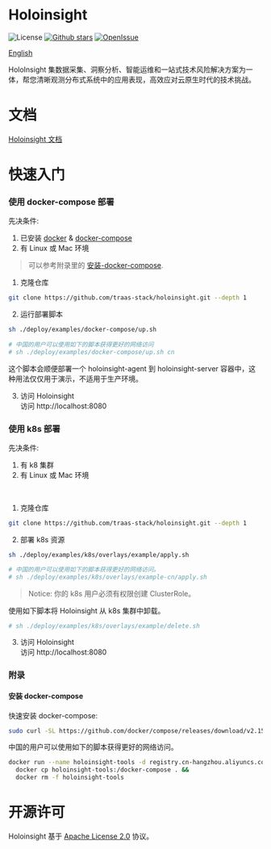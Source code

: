 # Holoinsight
![License](https://img.shields.io/badge/license-Apache--2.0-green.svg)
[![Github stars](https://img.shields.io/github/stars/traas-stack/holoinsight?style=flat-square])](https://github.com/traas-stack/holoinsight)
[![OpenIssue](https://img.shields.io/github/issues/traas-stack/holoinsight)](https://github.com/traas-stack/holoinsight/issues)

[English](./README.md)  

HoloInsight 集数据采集、洞察分析、智能运维和一站式技术风险解决方案为一体，帮您清晰观测分布式系统中的应用表现，高效应对云原生时代的技术挑战。


# 文档
[Holoinsight 文档](https://github.com/traas-stack/holoinsight-docs)

# 快速入门

### 使用 docker-compose 部署
先决条件:
1. 已安装 [docker](https://docs.docker.com/engine/install/) & [docker-compose](https://docs.docker.com/compose/install/other/)
2. 有 Linux 或 Mac 环境

> 可以参考附录里的 [安装-docker-compose](#安装-docker-compose).  

1. 克隆仓库
```bash
git clone https://github.com/traas-stack/holoinsight.git --depth 1 
```

2. 运行部署脚本
```bash
sh ./deploy/examples/docker-compose/up.sh
 
# 中国的用户可以使用如下的脚本获得更好的网络访问
# sh ./deploy/examples/docker-compose/up.sh cn
``` 
这个脚本会顺便部署一个 holoinsight-agent 到 holoinsight-server 容器中，这种用法仅仅用于演示，不适用于生产环境。

3. 访问 Holoinsight  
   访问 http://localhost:8080

### 使用 k8s 部署
先决条件:
1. 有 k8 集群
2. 有 Linux 或 Mac 环境
<br/>

1. 克隆仓库
```bash
git clone https://github.com/traas-stack/holoinsight.git --depth 1 
```

2. 部署 k8s 资源
```bash
sh ./deploy/examples/k8s/overlays/example/apply.sh

# 中国的用户可以使用如下的脚本获得更好的网络访问。
# sh ./deploy/examples/k8s/overlays/example-cn/apply.sh 
```
> Notice: 你的 k8s 用户必须有权限创建 ClusterRole。

使用如下脚本将 Holoinsight 从 k8s 集群中卸载。
```bash
# sh ./deploy/examples/k8s/overlays/example/delete.sh
```

3. 访问 Holoinsight  
   访问 http://localhost:8080

### 附录
#### 安装 docker-compose
快速安装 docker-compose:
```bash
sudo curl -SL https://github.com/docker/compose/releases/download/v2.15.1/docker-compose-linux-x86_64 -o /usr/local/bin/docker-compose && sudo chmod a+x /usr/local/bin/docker-compose
```

中国的用户可以使用如下的脚本获得更好的网络访问。
```bash
docker run --name holoinsight-tools -d registry.cn-hangzhou.aliyuncs.com/holoinsight-examples/tools:latest && \
  docker cp holoinsight-tools:/docker-compose . &&
  docker rm -f holoinsight-tools
```

# 开源许可
Holoinsight 基于 [Apache License 2.0](https://github.com/traas-stack/holoinsight/blob/main/LICENSE) 协议。

